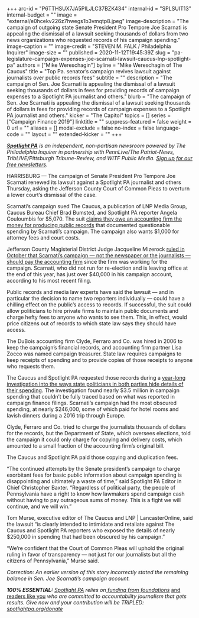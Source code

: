 +++
arc-id = "P6TTHSUX7JA5PILJLC37BZK434"
internal-id = "SPLSUIT13"
internal-budget = ""
image = "external/e0hcekv226z7hwegs1b3vmqtp8.jpeg"
image-description = "The campaign of outgoing state Senate President Pro Tempore Joe Scarnati is appealing the dismissal of a lawsuit seeking thousands of dollars from two news organizations who requested records of his campaign spending."
image-caption = ""
image-credit = "STEVEN M. FALK / Philadelphia Inquirer"
image-size = ""
published = 2020-11-12T19:45:39Z
slug = "pa-legislature-campaign-expenses-joe-scarnati-lawsuit-caucus-lnp-spotlight-pa"
authors = ["Mike Wereschagin"]
byline = "Mike Wereschagin of The Caucus"
title = "Top Pa. senator’s campaign revives lawsuit against journalists over public records fees"
subtitle = ""
description = "The campaign of Sen. Joe Scarnati is appealing the dismissal of a lawsuit seeking thousands of dollars in fees for providing records of campaign expenses to a Spotlight PA journalist and others."
blurb = "The campaign of Sen. Joe Scarnati is appealing the dismissal of a lawsuit seeking thousands of dollars in fees for providing records of campaign expenses to a Spotlight PA journalist and others."
kicker = "The Capitol"
topics = []
series = ["Campaign Finance 2019"]
linktitle = ""
suppress-featured = false
weight = 0
url = ""
aliases = []
modal-exclude = false
no-index = false
language-code = ""
layout = ""
extended-kicker = ""
+++

<a href="https://lesspage.com/"><i><b>Spotlight PA</b></i></a><i> is an independent, non-partisan newsroom powered by The Philadelphia Inquirer in partnership with PennLive/The Patriot-News, TribLIVE/Pittsburgh Tribune-Review, and WITF Public Media. </i><a href="https://lesspage.com/newsletters"><i>Sign up for our free newsletters</i></a><i>.</i>

HARRISBURG — The campaign of Senate President Pro Tempore Joe Scarnati renewed its lawsuit against a Spotlight PA journalist and others Thursday, asking the Jefferson County Court of Common Pleas to overturn a lower court’s dismissal of the case.

Scarnati’s campaign sued The Caucus, a publication of LNP Media Group, Caucus Bureau Chief Brad Bumsted, and Spotlight PA reporter Angela Couloumbis for $5,070. The suit <a href="https://lesspage.com/news/2020/09/pa-joseph-scarnati-lawsuit-campaign-spending-spotlight-pa-the-caucus/" target=_blank>claims they owe an accounting firm the money for producing public records</a> that documented questionable spending by Scarnati’s campaign. The campaign also wants $1,000 for attorney fees and court costs.

Jefferson County Magisterial District Judge Jacqueline Mizerock <a href="https://lesspage.com/news/2020/10/pa-lawsuit-spotlight-pa-joe-scarnati-campaign-dismissed/" target=_blank>ruled in October that Scarnati’s campaign — not the newspaper or the journalists — should pay the accounting firm</a> since the firm was working for the campaign. Scarnati, who did not run for re-election and is leaving office at the end of this year, has just over $40,000 in his campaign account, according to his most recent filing.

Public records and media law experts have said the lawsuit — and in particular the decision to name two reporters individually — could have a chilling effect on the public’s access to records. If successful, the suit could allow politicians to hire private firms to maintain public documents and charge hefty fees to anyone who wants to see them. This, in effect, would price citizens out of records to which state law says they should have access.

<script src="https://lesspage.com/embed.js" async></script><div data-spl-embed-version="1" data-spl-src="https://lesspage.com/embeds/donate/?teaser_text=Help%20Spotlight%20PA%20fight%20for%20transparency%20and%20against%20attacks%20on%20free%20and%20independent%20journalism%20by%20becoming%20a%20member%20today.%20%3Cb%3EFor%20a%20limited%20time%2C%20all%20contributions%20will%20be%20DOUBLED.%3C%2Fb%3E&cta_text=YES%2C%20I%20WILL%20HELP&eyebrow_text=BECOME%20A%20MEMBER"></div>

The DuBois accounting firm Clyde, Ferraro and Co. was hired in 2006 to keep the campaign’s financial records, and accounting firm partner Lisa Zocco was named campaign treasurer. State law requires campaigns to keep receipts of spending and to provide copies of those receipts to anyone who requests them.

The Caucus and Spotlight PA requested those records during a <a href="https://lesspage.com/series/campaign-finance-2019/" target=_blank>year-long investigation into the ways state politicians in both parties hide details of their spending</a>. The investigation found nearly $3.5 million in campaign spending that couldn’t be fully traced based on what was reported in campaign finance filings. Scarnati’s campaign had the most obscured spending, at nearly $246,000, some of which paid for hotel rooms and lavish dinners during a 2016 trip through Europe.

Clyde, Ferraro and Co. tried to charge the journalists thousands of dollars for the records, but the Department of State, which oversees elections, told the campaign it could only charge for copying and delivery costs, which amounted to a small fraction of the accounting firm’s original bill.

The Caucus and Spotlight PA paid those copying and duplication fees.

“The continued attempts by the Senate president’s campaign to charge exorbitant fees for basic public information about campaign spending is disappointing and ultimately a waste of time,” said Spotlight PA Editor in Chief Christopher Baxter. “Regardless of political party, the people of Pennsylvania have a right to know how lawmakers spend campaign cash without having to pay outrageous sums of money. This is a fight we will continue, and we will win.”

Tom Murse, executive editor of The Caucus and LNP | LancasterOnline, said the lawsuit “is clearly intended to intimidate and retaliate against The Caucus and Spotlight PA reporters who exposed the details of nearly $250,000 in spending that had been obscured by his campaign.”

“We’re confident that the Court of Common Pleas will uphold the original ruling in favor of transparency — not just for our journalists but all the citizens of Pennsylvania,” Murse said.

<i>Correction: An earlier version of this story incorrectly stated the remaining balance in Sen. Joe Scarnati’s campaign account.</i>

<i><b>100% ESSENTIAL:</b></i><i> </i><a href="https://lesspage.com/"><i>Spotlight PA</i></a><i> relies on</i><a href="https://lesspage.com/support"><i> funding from foundations</i></a><i> </i><a href="https://lesspage.com/support">and readers like you</a><i> who are committed to accountability journalism that gets results. Give now and your contribution will be TRIPLED: </i><a href="http://spotlightpa.org/donate"><i>spotlightpa.org/donate</i></a>
